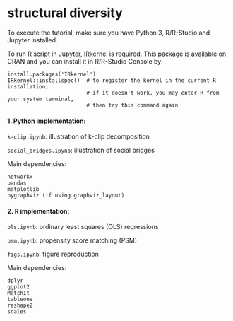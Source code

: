 # structural diversity

To execute the tutorial, make sure you have Python 3, R/R-Studio and Jupyter installed.

To run R script in Jupyter, [IRkernel](https://github.com/IRkernel/IRkernel) is required. This package is available on CRAN and you can install it in R/R-Studio Console by:
```
install.packages('IRkernel')
IRkernel::installspec()  # to register the kernel in the current R installation; 
                         # if it doesn't work, you may enter R from your system terminal,
                         # then try this command again
```

#### 1. Python implementation:
`k-clip.ipynb`: illustration of k-clip decomposition

`social_bridges.ipynb`: illustration of social bridges

Main dependencies:
```
networkx
pandas
matplotlib
pygraphviz (if using graphviz_layout)
```

#### 2. R implementation:
`ols.ipynb`: ordinary least squares (OLS) regressions

`psm.ipynb`: propensity score matching (PSM)

`figs.ipynb`: figure reproduction

Main dependencies:
```
dplyr
ggplot2
MatchIt
tableone
reshape2
scales
```
